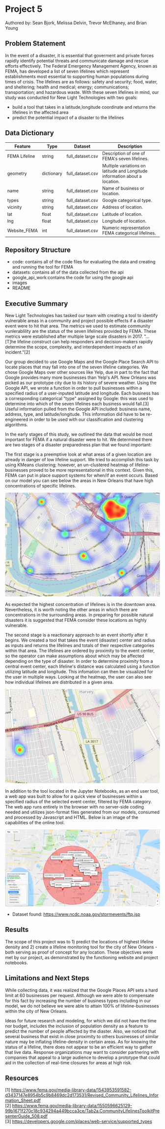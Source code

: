 # Project 5

Authored by: Sean Bjork, Melissa Delvin, Trevor McElhaney, and Brian Young
## Problem Statement
In the event of a disaster, it is essential that goverment and private forces rapidly identify potential threats and communicate damage and rescue efforts effectively. The Federal Emergency Management Agency, known as FEMA, has developed a list of seven lifelines which represent establishments most essential to supporting human populations during times of crisis. The lifelines are as follows: safety and security; food, water, and sheltering; health and medical; energy; communications; transportation; and hazardous waste. With these seven lifelines in mind, our study was conducted for New Light Technologies with two goals:

  - build a tool that takes in a latitude,longitude coordinate and returns the lifelines in the affected area
  - predict the potential impact of a disaster to the lifelines

## Data Dictionary
|Feature|Type|Dataset|Description|
|-------|----|-------|-----------|
|FEMA Lifeline|string|full_dataset.csv|Description of one of FEMA's seven lifelines.|
|geometry|dictionary|full_dataset.csv|Multiple variations on latitude and Longitude information about a location.|
|name|string|full_dataset.csv|Name of business or location.|
|types|string|full_dataset.csv|Google categorical type.|
|vicinity|string|full_dataset.csv|Address of location.|
|lat|float|full_dataset.csv|Latitude of location.|
|lng|float|full_dataset.csv|Longitude of location.|
|Website_FEMA|int|full_dataset.csv|Numeric representation FEMA categorical lifelines.|

## Repository Structure
- code: contains all of the code files for evaluating the data and creating and running the tool for FEMA
- datasets: contains all of the data collected from the api 
- google_api_work:contains the code for using the google api
- images
- README

## Executive Summary  

New Light Technologies has tasked our team with creating a tool to identify vulnerable areas in a community and project possible effects if a disaster event were to hit that area. The metrics we used to estimate community vunlerablility are the status of the seven lifelines provided by FEMA. These metrics were established after multiple large scale disasters in 2017. "...[T]he lifeline construct can help responders and decision-makers rapidly determine the scope, complexity, and interdependent impacts of an incident."[2]   

Our group decided to use Google Maps and the Google Place Search API to locate places that may fall into one of the seven lifeline categories. We chose Google Maps over other sources like Yelp, due in part to the fact that Google provides many more businesses than Yelp's API. New Orleans was picked as our prototype city due to its history of severe weather. Using the Google API, we wrote a function in order to pull businesses within a specified radius of a user-inputed latitude and longitude. Each business has a corresponding categorical "type" assigned by Google: this was used to determine into which of the seven lifelines each business would fall.[3] Useful information pulled from the Google API included: business name, address, type, and latitude/longitude. This information did have to be re-engineered in order to be used with our classification and clustering algorithms.

In the early stages of this study, we outlined the data that would be most important for FEMA if a natural disaster were to hit. We determined there are two stages of a disaster preparedness plan that we found important:

The first stage is a preemptive look at what areas of a given location are already in danger of low lifeline support. We tried to accomplish this task by using KMeans clustering; however, an un-clustered heatmap of lifeline-businesses proved to be more representational in this context. Given this, FEMA can put in place support systems for when/if an event occurs. Based on our model you can see below the areas in New Orleans that have high concentrations of specific lifelines.

![](./images/all_life_lines.png)

As expected the highest concentration of lifelines is in the downtown area. Nevertheless, it is worth noting the other areas in which there are concentrations in the surrounding areas. In preparing for possible natural disasters it is suggested that FEMA consider these locations as highly vulnerable.

The second stage is a reactionary approach to an event shortly after it begins. We created a tool that takes the event (disaster) center and radius as inputs and returns the lifelines and totals of their respective categories within that area. The lifelines are ordered by proximity to the event center, so the operator can make assumptions about which may be affected depending on the type of disaster. In order to determine proximity from a central event center, each lifeline's distance was calculated using a function utilizing latitude and longitude. This infomation can then be visualized for the user in multiple ways. Looking at the heatmap, the user can also see how individual lifelines are distributed in a given area.


![](./images/cluster.png)


In addition to the tool located in the Jupyter Notebooks, as an end user tool, a web app was built to allow for a quick view of businesses within a specified radius of the selected event center, filtered by FEMA category. The web app runs entirely in the browser with no server-side coding needed and utilizes json-format files generated from our models, consumed and processed by Javascript and HTML. Below is an image of the capabilities of the online tool.  

![](./images/P5_ss3.png)

- Dataset found: https://www.ncdc.noaa.gov/stormevents/ftp.jsp

## Results

The scope of this project was to 1) predict the locations of highest lifeline density and 2) create a lifeline monitoring tool for the city of New Orleans - both serving as proof of concept for any location. These objectives were met by our project, as demonstrated by the functioning website and project notebooks.

## Limitations and Next Steps

While collecting data, it was realized that the Google Places API sets a hard limit at 60 businesses per request. Although we were able to compensate for this fact by increasing the number of business types including in our model, we do not believe we were able to attain 100% of lifeline-businesses within the city of New Orleans.

Ideas for future research and modeling, for which we did not have the time nor budget, includes the inclusion of population density as a feature to predict the number of people affected by the diaster. Also, we noticed that several business that exist in close proximity to others businesses of similar nature may be inflating lifeline-density in certain areas. As for knowing the status of a lifeline, there does not appear to be an efficient way to gather that live data. Response organizations may want to consider partnering with companies that appeal to a large audience to develop a prototype that could aid in the collection of real-time closures for areas at high risk.

## Resources
[1] https://www.fema.gov/media-library-data/1543953591582-d3437147e8954b5c9b8469dc2d173531/Revised_Community_Lifelines_Information_Sheet.pdf  
[2] https://www.fema.gov/media-library-data/1550596625129-99b1671f270c18c934294a449bcca3ce/Tab2a.CommunityLifelinesToolkitPresenterGuide_508.pdf  
[3] https://developers.google.com/places/web-service/supported_types  

